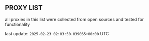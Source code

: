 ## PROXY LIST

all proxies in this list were collected from open sources and tested for functionality

last update: `2025-02-23 02:03:50.039065+00:00` UTC